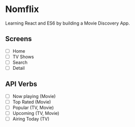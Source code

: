 # Nomflix

Learning React and ES6 by building a Movie Discovery App.

## Screens

- [ ] Home
- [ ] TV Shows
- [ ] Search
- [ ] Detail

## API Verbs

- [ ] Now playing (Movie)
- [ ] Top Rated (Movie)
- [ ] Popular (TV, Movie)
- [ ] Upcoming (TV, Movie)
- [ ] Airing Today (TV)